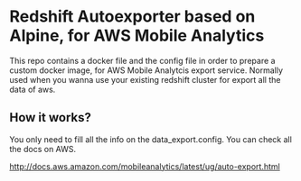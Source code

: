 #  Redshift Autoexporter based on Alpine, for AWS Mobile Analytics

This repo contains a docker file and the config file in order to prepare a custom docker image, for AWS Mobile Analytcis export service. 
Normally used when you wanna use your existing redshift cluster for export all the data of aws.

## How it works?

You only need to fill all the info on the data_export.config. You can check all the docs on AWS.

http://docs.aws.amazon.com/mobileanalytics/latest/ug/auto-export.html
